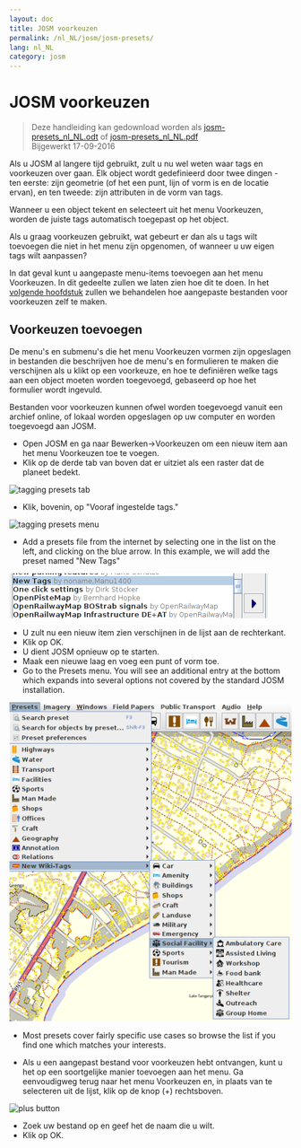 ```yaml
---
layout: doc
title: JOSM voorkeuzen
permalink: /nl_NL/josm/josm-presets/
lang: nl_NL
category: josm
---
```


JOSM voorkeuzen
============

> Deze handleiding kan gedownload worden als [josm-presets_nl_NL.odt](/files/josm-presets_nl_NL.odt) of [josm-presets_nl_NL.pdf](/files/josm-presets_nl_NL.pdf)  
> Bijgewerkt 17-09-2016  

Als u JOSM al langere tijd gebruikt, zult u nu wel weten waar tags en voorkeuzen over gaan. Elk object wordt gedefinieerd door twee dingen - ten eerste: zijn geometrie (of het een punt, lijn of vorm is en de locatie ervan), en ten tweede: zijn attributen in de vorm van tags.  

Wanneer u een object tekent en selecteert uit het menu Voorkeuzen, worden de juiste tags automatisch toegepast op het object.  

Als u graag voorkeuzen gebruikt, wat gebeurt er dan als u tags wilt toevoegen die niet in het menu zijn opgenomen, of wanneer u uw eigen tags wilt aanpassen?  

In dat geval kunt u aangepaste menu-items toevoegen aan het menu Voorkeuzen. In dit gedeelte zullen we laten zien hoe dit te doen. In het [volgende hoofdstuk](/nl_NL/editing/creating-presets) zullen we behandelen hoe aangepaste bestanden voor voorkeuzen zelf te maken.  


Voorkeuzen toevoegen
-----------

De menu's en submenu's die het menu Voorkeuzen vormen zijn opgeslagen in bestanden die beschrijven hoe de menu's en formulieren te maken die verschijnen als u klikt op een voorkeuze, en hoe te definiëren welke tags aan een object moeten worden toegevoegd, gebaseerd op hoe het formulier wordt ingevuld.  

Bestanden voor voorkeuzen kunnen ofwel worden toegevoegd vanuit een archief online, of lokaal worden opgeslagen op uw computer en worden toegevoegd aan JOSM.  

* Open JOSM en ga naar Bewerken->Voorkeuzen om een nieuw item aan het menu Voorkeuzen toe te voegen.  
* Klik op de derde tab van boven dat er uitziet als een raster dat de planeet bedekt.  

![tagging presets tab][]

* Klik, bovenin, op "Vooraf ingestelde tags."  

![tagging presets menu][]

* Add a presets file from the internet by selecting one in the list on 	the left, and clicking on the blue arrow. In this example, we will add the preset named "New Tags"  

![example presets][]

* U zult nu een nieuw item zien verschijnen in de lijst aan de rechterkant.  
* Klik op OK.  
* U dient JOSM opnieuw op te starten.  
* Maak een nieuwe laag en voeg een punt of vorm toe.  
* Go to the Presets menu. You will see an additional entry at the bottom which expands into several options not covered by the standard JOSM installation.  

![additional tags preset][]

* Most presets cover fairly specific use cases so browse the list if you find one which matches your interests.  

* Als u een aangepast bestand voor voorkeuzen hebt ontvangen, kunt u het op een soortgelijke manier toevoegen aan het menu. Ga eenvoudigweg terug naar het menu Voorkeuzen en, in plaats van te selecteren uit de lijst, klik op de knop (+) rechtsboven.  

![plus button][]

* Zoek uw bestand op en geef het de naam die u wilt.  
* Klik op OK.  


[tagging presets tab]: /images/josm/tagging-presets-tab.png
[tagging presets menu]: /images/josm/tagging-presets-menu.png
[example presets]: /images/josm/example-presets2.png
[additional tags preset]: /images/josm/new-tags-preset.png
[plus button]: /images/josm/plus-button.png

